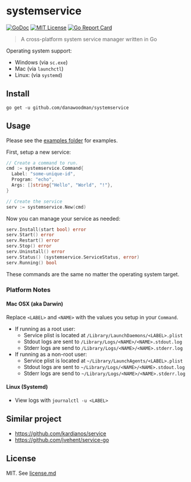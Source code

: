 # systemservice

[![GoDoc](https://godoc.org/github.com/danawoodman/systemservice?status.svg)](https://godoc.org/github.com/danawoodman/systemservice) [![MIT License](http://img.shields.io/:license-mit-blue.svg)](https://github.com/danawoodman/systemservice/blob/master/LICENSE) [![Go Report Card](https://goreportcard.com/badge/github.com/danawoodman/systemservice)](https://goreportcard.com/report/github.com/danawoodman/systemservice)

> A cross-platform system service manager written in Go

Operating system support:

- Windows (via `sc.exe`)
- Mac (via `launchctl`)
- Linux: (via `systemd`)

## Install

```shell
go get -u github.com/danawoodman/systemservice
```

## Usage

Please see the [examples folder](/examples) for examples.

First, setup a new service:

```go
// Create a command to run.
cmd := systemservice.Command{
  Label: "some-unique-id",
  Program: "echo",
  Args: []string{"Hello", "World", "!"},
}

// Create the service
serv := systemservice.New(cmd)

```

Now you can manage your service as needed:

```go
serv.Install(start bool) error
serv.Start() error
serv.Restart() error
serv.Stop() error
serv.Uninstall() error
serv.Status() (systemservice.ServiceStatus, error)
serv.Running() bool
```

These commands are the same no matter the operating system target.

### Platform Notes

#### Mac OSX (aka Darwin)

Replace `<LABEL>` and `<NAME>` with the values you setup in your `Command`.

- If running as a root user:
  - Service plist is located at `/Library/LaunchDaemons/<LABEL>.plist`
  - Stdout logs are sent to `/Library/Logs/<NAME>/<NAME>.stdout.log`
  - Stderr logs are send to `/Library/Logs/<NAME>/<NAME>.stderr.log`
- If running as a non-root user:
  - Service plist is located at `~/Library/LaunchAgents/<LABEL>.plist`
  - Stdout logs are sent to `~/Library/Logs/<NAME>/<NAME>.stdout.log`
  - Stderr logs are send to `~/Library/Logs/<NAME>/<NAME>.stderr.log`

#### Linux (Systemd)

- View logs with `journalctl -u <LABEL>`

## Similar project

- <https://github.com/kardianos/service>
- <https://github.com/jvehent/service-go>

## License

MIT. See [license.md](/license.md)
